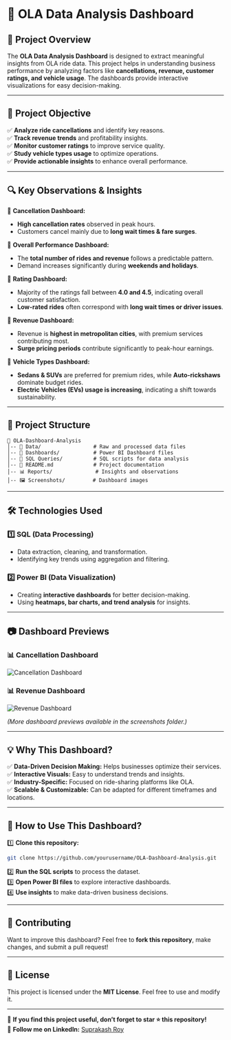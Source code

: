 
# 🚖 OLA Data Analysis Dashboard  

## 🚀 **Project Overview**  
The **OLA Data Analysis Dashboard** is designed to extract meaningful insights from OLA ride data. This project helps in understanding business performance by analyzing factors like **cancellations, revenue, customer ratings, and vehicle usage**. The dashboards provide interactive visualizations for easy decision-making.  

---  

## 🎯 **Project Objective**  
✅ **Analyze ride cancellations** and identify key reasons.  
✅ **Track revenue trends** and profitability insights.  
✅ **Monitor customer ratings** to improve service quality.  
✅ **Study vehicle types usage** to optimize operations.  
✅ **Provide actionable insights** to enhance overall performance.  

---  

## 🔍 **Key Observations & Insights**  

📌 **Cancellation Dashboard:**  
- **High cancellation rates** observed in peak hours.  
- Customers cancel mainly due to **long wait times & fare surges**.  

📌 **Overall Performance Dashboard:**  
- The **total number of rides and revenue** follows a predictable pattern.  
- Demand increases significantly during **weekends and holidays**.  

📌 **Rating Dashboard:**  
- Majority of the ratings fall between **4.0 and 4.5**, indicating overall customer satisfaction.  
- **Low-rated rides** often correspond with **long wait times or driver issues**.  

📌 **Revenue Dashboard:**  
- Revenue is **highest in metropolitan cities**, with premium services contributing most.  
- **Surge pricing periods** contribute significantly to peak-hour earnings.  

📌 **Vehicle Types Dashboard:**  
- **Sedans & SUVs** are preferred for premium rides, while **Auto-rickshaws** dominate budget rides.  
- **Electric Vehicles (EVs) usage is increasing**, indicating a shift towards sustainability.  

---  

## 📂 **Project Structure**  

```
📁 OLA-Dashboard-Analysis
│-- 📂 Data/                 # Raw and processed data files
│-- 📂 Dashboards/           # Power BI Dashboard files
│-- 📂 SQL Queries/          # SQL scripts for data analysis
│-- 📜 README.md             # Project documentation
│-- 📊 Reports/              # Insights and observations
│-- 🖼️ Screenshots/         # Dashboard images
```

---  

## 🛠️ **Technologies Used**  

### 1️⃣ SQL (Data Processing)  
- Data extraction, cleaning, and transformation.  
- Identifying key trends using aggregation and filtering.  

### 2️⃣ Power BI (Data Visualization)  
- Creating **interactive dashboards** for better decision-making.  
- Using **heatmaps, bar charts, and trend analysis** for insights.  

---  

## 📷 **Dashboard Previews**  

### 📊 Cancellation Dashboard  
![Cancellation Dashboard](screenshots/ola_cancellation.png)  

### 📊 Revenue Dashboard  
![Revenue Dashboard](screenshots/ola_revenue.png)  

*(More dashboard previews available in the screenshots folder.)*  

---  

## 💡 **Why This Dashboard?**  
✅ **Data-Driven Decision Making:** Helps businesses optimize their services.  
✅ **Interactive Visuals:** Easy to understand trends and insights.  
✅ **Industry-Specific:** Focused on ride-sharing platforms like OLA.  
✅ **Scalable & Customizable:** Can be adapted for different timeframes and locations.  

---  

## 📌 **How to Use This Dashboard?**  

1️⃣ **Clone this repository:**  
   ```bash
   git clone https://github.com/yourusername/OLA-Dashboard-Analysis.git
   ```  
2️⃣ **Run the SQL scripts** to process the dataset.  
3️⃣ **Open Power BI files** to explore interactive dashboards.  
4️⃣ **Use insights** to make data-driven business decisions.  

---  

## 🤝 **Contributing**  

Want to improve this dashboard? Feel free to **fork this repository**, make changes, and submit a pull request!  

---  

## 📜 **License**  

This project is licensed under the **MIT License**. Feel free to use and modify it.  

---  

🚀 **If you find this project useful, don’t forget to star ⭐ this repository!**  
🔗 **Follow me on LinkedIn:** [Suprakash Roy](https://www.linkedin.com/in/suprakash-roy-0355882a2/)  
```
